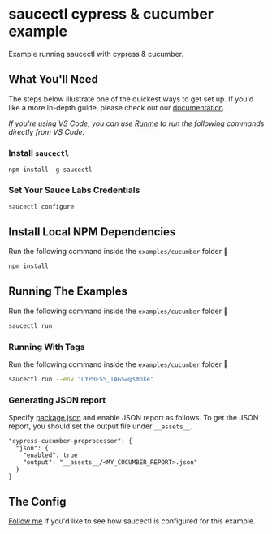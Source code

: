 # saucectl cypress & cucumber example

Example running saucectl with cypress & cucumber.

## What You'll Need

The steps below illustrate one of the quickest ways to get set up. If you'd like a more in-depth guide, please check out
our [documentation](https://docs.saucelabs.com/dev/cli/saucectl/#installing-saucectl).

_If you're using VS Code, you can use [Runme](https://marketplace.visualstudio.com/items?itemName=stateful.runme) to run the following commands directly from VS Code._

### Install `saucectl`

```shell
npm install -g saucectl
```

### Set Your Sauce Labs Credentials

```shell
saucectl configure
```

## Install Local NPM Dependencies

Run the following command inside the `examples/cucumber` folder :rocket:

```bash
npm install
```

## Running The Examples

Run the following command inside the `examples/cucumber` folder :rocket:

```bash
saucectl run
```

### Running With Tags

Run the following command inside the `examples/cucumber` folder :rocket:

```bash
saucectl run --env "CYPRESS_TAGS=@smoke"
```

### Generating JSON report

Specify [package.json](./package.json) and enable JSON report as follows. To get the JSON report, you should set the output file under `__assets__`.

```
"cypress-cucumber-preprocessor": {
  "json": {
    "enabled": true
    "output": "__assets__/<MY_CUCUMBER_REPORT>.json"
  }
}
```

## The Config

[Follow me](.sauce/config.yml) if you'd like to see how saucectl is configured for this example.
